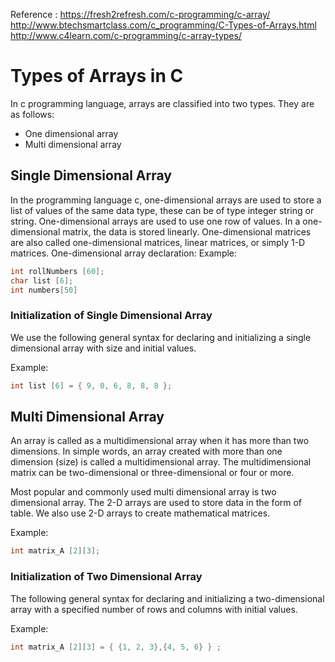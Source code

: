 Reference :
https://fresh2refresh.com/c-programming/c-array/
http://www.btechsmartclass.com/c_programming/C-Types-of-Arrays.html
http://www.c4learn.com/c-programming/c-array-types/

# Types of Arrays in C
In c programming language, arrays are classified into two types. They are as follows:
*	One dimensional array
*	Multi dimensional array

## Single Dimensional Array
In the programming language c, one-dimensional arrays are used to store a list of values of the same data type, these can be of type integer string or string.
One-dimensional arrays are used to use one row of values.
In a one-dimensional matrix, the data is stored linearly. One-dimensional matrices are also called one-dimensional matrices, linear matrices, or simply 1-D matrices.
One-dimensional array declaration:
Example:
``` C
int rollNumbers [60];
char list [6];
int numbers[50]
``` 


### Initialization of Single Dimensional Array
We use the following general syntax for declaring and initializing a single dimensional array with size and initial values.

Example:

``` C
int list [6] = { 9, 0, 6, 8, 8, 8 };
```

## Multi Dimensional Array
An array is called as a multidimensional array when it has more than two dimensions.
  In simple words, an array created with more than one dimension (size) is called a multidimensional array.
The multidimensional matrix can be two-dimensional or three-dimensional or four or more.

Most popular and commonly used multi dimensional array is two dimensional array. 
The 2-D arrays are used to store data in the form of table. We also use 2-D arrays to create mathematical matrices.

Example:
``` C
int matrix_A [2][3];
```
### Initialization of Two Dimensional Array

The following general syntax for declaring and initializing a two-dimensional array with a specified number of rows and columns with initial values.

Example:
``` C
int matrix_A [2][3] = { {1, 2, 3},{4, 5, 6} } ;
```
